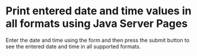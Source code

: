 # Print entered date and time values in all formats using Java Server Pages

Enter the date and time using the form and then press the submit button to see the entered date and time in all
supported formats.